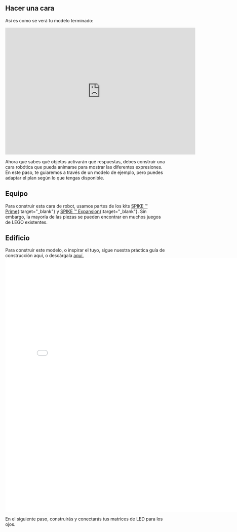 ## Hacer una cara

Así es como se verá tu modelo terminado: 

<iframe src="https://sketchfab.com/models/d0e78282ad3c4436a2ac7a5326983d8b/embed?autospin=0.2&amp;autostart=1" width="600" height="400" frameborder="0" mark="crwd-mark"></iframe>

Ahora que sabes qué objetos activarán qué respuestas, debes construir una cara robótica que pueda animarse para mostrar las diferentes expresiones. En este paso, te guiaremos a través de un modelo de ejemplo, pero puedes adaptar el plan según lo que tengas disponible.

## Equipo
Para construir esta cara de robot, usamos partes de los kits [SPIKE ™ Prime](https://education.lego.com/en-gb/product/spike-prime){:target="_blank"} y [SPIKE ™ Expansion](https://education.lego.com/en-gb/products/lego-education-spike-prime-expansion-set/45680){:target="_blank"}. Sin embargo, la mayoría de las piezas se pueden encontrar en muchos juegos de LEGO existentes.

## Edificio
Para construir este modelo, o inspirar el tuyo, sigue nuestra práctica guía de construcción aquí, o descárgala [aquí.](images/robot_face.pdf)
<embed src="images/robot_face.pdf" width="800"  height="800" alt="pdf" pluginspage="http://www.adobe.com/products/acrobat/readstep2.html">

En el siguiente paso, construirás y conectarás tus matrices de LED para los ojos.

